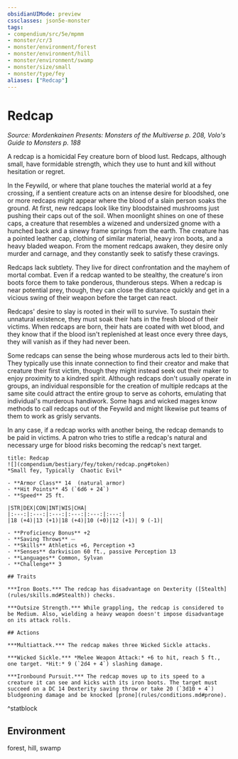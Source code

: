 ```yaml
---
obsidianUIMode: preview
cssclasses: json5e-monster
tags:
- compendium/src/5e/mpmm
- monster/cr/3
- monster/environment/forest
- monster/environment/hill
- monster/environment/swamp
- monster/size/small
- monster/type/fey
aliases: ["Redcap"]
---
```

# Redcap
*Source: Mordenkainen Presents: Monsters of the Multiverse p. 208, Volo's Guide to Monsters p. 188*  

A redcap is a homicidal Fey creature born of blood lust. Redcaps, although small, have formidable strength, which they use to hunt and kill without hesitation or regret.

In the Feywild, or where that plane touches the material world at a fey crossing, if a sentient creature acts on an intense desire for bloodshed, one or more redcaps might appear where the blood of a slain person soaks the ground. At first, new redcaps look like tiny bloodstained mushrooms just pushing their caps out of the soil. When moonlight shines on one of these caps, a creature that resembles a wizened and undersized gnome with a hunched back and a sinewy frame springs from the earth. The creature has a pointed leather cap, clothing of similar material, heavy iron boots, and a heavy bladed weapon. From the moment redcaps awaken, they desire only murder and carnage, and they constantly seek to satisfy these cravings.

Redcaps lack subtlety. They live for direct confrontation and the mayhem of mortal combat. Even if a redcap wanted to be stealthy, the creature's iron boots force them to take ponderous, thunderous steps. When a redcap is near potential prey, though, they can close the distance quickly and get in a vicious swing of their weapon before the target can react.

Redcaps' desire to slay is rooted in their will to survive. To sustain their unnatural existence, they must soak their hats in the fresh blood of their victims. When redcaps are born, their hats are coated with wet blood, and they know that if the blood isn't replenished at least once every three days, they will vanish as if they had never been.

Some redcaps can sense the being whose murderous acts led to their birth. They typically use this innate connection to find their creator and make that creature their first victim, though they might instead seek out their maker to enjoy proximity to a kindred spirit. Although redcaps don't usually operate in groups, an individual responsible for the creation of multiple redcaps at the same site could attract the entire group to serve as cohorts, emulating that individual's murderous handiwork. Some hags and wicked mages know methods to call redcaps out of the Feywild and might likewise put teams of them to work as grisly servants.

In any case, if a redcap works with another being, the redcap demands to be paid in victims. A patron who tries to stifle a redcap's natural and necessary urge for blood risks becoming the redcap's next target.

```ad-statblock
title: Redcap
![](compendium/bestiary/fey/token/redcap.png#token)
*Small fey, Typically  Chaotic Evil*

- **Armor Class** 14  (natural armor)
- **Hit Points** 45 (`6d6 + 24`)
- **Speed** 25 ft.

|STR|DEX|CON|INT|WIS|CHA|
|:---:|:---:|:---:|:---:|:---:|:---:|
|18 (+4)|13 (+1)|18 (+4)|10 (+0)|12 (+1)| 9 (-1)|

- **Proficiency Bonus** +2
- **Saving Throws** ⏤
- **Skills** Athletics +6, Perception +3
- **Senses** darkvision 60 ft., passive Perception 13
- **Languages** Common, Sylvan
- **Challenge** 3

## Traits

***Iron Boots.*** The redcap has disadvantage on Dexterity ([Stealth](rules/skills.md#Stealth)) checks.

***Outsize Strength.*** While grappling, the redcap is considered to be Medium. Also, wielding a heavy weapon doesn't impose disadvantage on its attack rolls.

## Actions

***Multiattack.*** The redcap makes three Wicked Sickle attacks.

***Wicked Sickle.*** *Melee Weapon Attack:* +6 to hit, reach 5 ft., one target. *Hit:* 9 (`2d4 + 4`) slashing damage.

***Ironbound Pursuit.*** The redcap moves up to its speed to a creature it can see and kicks with its iron boots. The target must succeed on a DC 14 Dexterity saving throw or take 20 (`3d10 + 4`) bludgeoning damage and be knocked [prone](rules/conditions.md#prone).
```
^statblock

## Environment

forest, hill, swamp